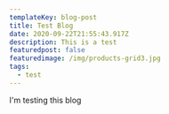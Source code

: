 ```yaml
---
templateKey: blog-post
title: Test Blog
date: 2020-09-22T21:55:43.917Z
description: This is a test
featuredpost: false
featuredimage: /img/products-grid3.jpg
tags:
  - test
---
```

I'm testing this blog